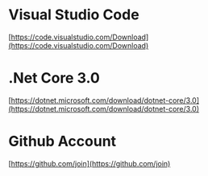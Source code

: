 # Visual Studio Code
[https://code.visualstudio.com/Download](https://code.visualstudio.com/Download)

# .Net Core 3.0

[https://dotnet.microsoft.com/download/dotnet-core/3.0](https://dotnet.microsoft.com/download/dotnet-core/3.0)

# Github Account

[https://github.com/join](https://github.com/join)